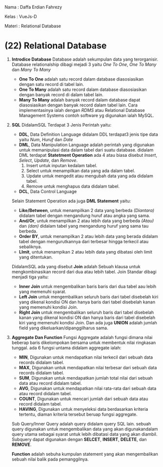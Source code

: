 Nama   : Daffa Erdian Fahrezy

Kelas  : VueJs-D

Materi : Relational Database

# (22) Relational Database

1. **Introdice Database**
    Database adalah sekumpulan data yang terorganisir. Database relationalship dibagi mejadi 3 yaitu *One To One*, *One To Many* dan *Many To Many*
    * **One To One** adalah satu record dalam database diasosiasikan dengan satu record di tabel lain.
    * **One To Many** adalah satu record dalam database diasosiasikan dengan banyak record di dalam tabel lain.
    * **Many To Many** adalah banyak record dalam database dapat diasosiasikan dengan banyak record dalam tabel lain.
    Cara implementasinya ialah  dengan *RDMS* atau Relational Database Management Systems contoh software yg digunakan ialah MySQL.

    
2. **SQL**
    DidalamSQL Terdapat 3 Jenis Perintah yaitu:
    * **DDL**, Data Definition Language didalam DDL terdapat3 jenis tipe data yaitu *Num*, *Huruf* dan *Date*
    * **DML**, Data Manipulation Language adalah perintah yang digunakan untuk memanipulasi data dalam tabel dari suatu database. didalam DML terdapat **Statetment Operation** ada 4 atau biasa disebut *Insert*, *Select*, *Update*, dan *Remove*.
        1. Insert untuk inputan kedalam tabel.
        2. Select untuk menampilkan data yang ada dalam tabel.
        3. Update untuk mengedit atau mengubah data yang ada didalam tabel.
        4. Remove untuk menghapus data didalam tabel.
    * **DCL**, Data Control Language

    Selain Statement Operation ada juga **DML Statement** yaitu:
    * **Like/Between**, untuk menampilkan 2 data yang berbeda *(Diantara)* didalam tabel dengan mengandung huruf atau angka yang sama.
    * **And/Or**, untuk menampilkan 2 atau lebih data yang berbeda *(Atau)* dan *(dan)* didalam tabel yang mengandung huruf yang sama tau berbeda.
    * **Order BY**, untuk menampilkan 2 atau lebih data yang berada didalam tabel dengan mengurutkannya  dari terbesar hingga terkecil atau sebaliknya. 
    * **LImit**, untuk menampikan 2 atau lebih data yang dibatasi oleh limit yang ditentukan.

    DidalamSQL ada yang disebut **Join** adalah Sebuah klausa untuk mengkombinasikan record dari dua atau lebih tabel. Join Standar dibagi menjadi tiga yaitu:
    * **Inner Join** untuk mengembalikan baris baris dari dua tabel aau lebih yang memenuhi syarat. 
    * **Left Join** untuk mengembalikan seluruh baris dari tabel disebelah kiri yang dikenal kondisi ON dan hanya baris dari tabel disebelah kanan yang memenuhi kondisi Join.
    * **Right Join** untuk mengembalikan seluruh baris dari tabel disebelah kanan yang dikenal kondisi ON dan hanya baris dari tabel disebelah kiri yang memenuhi kondisi Join.
    Dan ada juga **UNION** adalah jumlah field yang dikeluarkan/dipanggilharus sama.

3. **Aggregate Dan Function**
    Fungsi Aggregate adalah fungsi dimana nilai beberap baris dikelompokan bersama untuk membentuk nilai ringkasan tunggal. ada 6 fungsi untama didalam aggregate ialah:
    * **MIN**, Digunakan untuk mendapatkan nilai terkecil dari sebuah data records didalam tabel.
    * **MAX**, Digunakan untuk mendapatkan nilai terbesar dari sebuah data records didalam tabel.
    * **SUM**, Digunakan untuk mendapatkan jumlah total nilai dari sebuah data atau record didalam tabel.
    * **AVG**, Digunakan untuk mendapatkan nilai rata-rata dari sebuah data atau record didalam tabel.
    * **COUNT**, Digunakan untuk mencari jumlah dari sebuah data atau record didalam tabel.
    * **HAVING**, Digunakan untuk menyeleksi data berdasarkan kriteria tertentu, diaman kriteria tersebut beruap fungsi aggregate.

    Sub Query/Inner Query adalah query didalam query SQL lain. sebuah query digunakan untuk mengembalikan data yang akan digunakandalam query utama sebagai syarat untuk lebih dibatasi data yang akan diambil. Subquery dapat digunakan dengan **SELCET**, **INSERT**, **DELETE**, dan **REMOVE**.

    **Function** adalah sebuha kumpulan statement yang akan mengembalikan sebuah nilai balik pada pemanggilnya.
